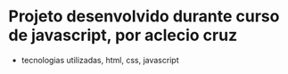 # Projeto desenvolvido durante curso de javascript, por aclecio cruz
* tecnologias utilizadas, html, css, javascript 


